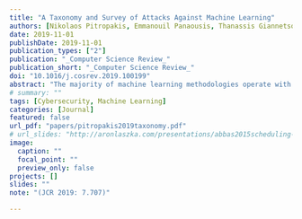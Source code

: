 ```yaml
---
title: "A Taxonomy and Survey of Attacks Against Machine Learning"
authors: [Nikolaos Pitropakis, Emmanouil Panaousis, Thanassis Giannetsos, Eleftherios Anastasiadis, George Loukas]
date: 2019-11-01
publishDate: 2019-11-01
publication_types: ["2"]
publication: "_Computer Science Review_"
publication_short: "_Computer Science Review_"
doi: "10.1016/j.cosrev.2019.100199"
abstract: "The majority of machine learning methodologies operate with the assumption that their environment is benign. However, this assumption does not always hold, as it is often advantageous to adversaries to maliciously modify the training (poisoning attacks) or test data (evasion attacks). Such attacks can be catastrophic given the growth and the penetration of machine learning applications in society. Therefore, there is a need to secure machine learning enabling the safe adoption of it in adversarial cases, such as spam filtering, malware detection, and biometric recognition. This paper presents a taxonomy and survey of attacks against systems that use machine learning. It organizes the body of knowledge in adversarial machine learning so as to identify the aspects where researchers from different fields can contribute to. The taxonomy identifies attacks which share key characteristics and as such can potentially be addressed by the same defence approaches. Thus, the proposed taxonomy makes it easier to understand the existing attack landscape towards developing defence mechanisms, which are not investigated in this survey. The taxonomy is also leveraged to identify open problems that can lead to new research areas within the field of adversarial machine learning."
# summary: ""
tags: [Cybersecurity, Machine Learning]
categories: [Journal]
featured: false
url_pdf: "papers/pitropakis2019taxonomy.pdf"
# url_slides: "http://aronlaszka.com/presentations/abbas2015scheduling-slides.pdf"
image:
  caption: ""
  focal_point: ""
  preview_only: false
projects: []
slides: ""
note: "(JCR 2019: 7.707)"

---
```

